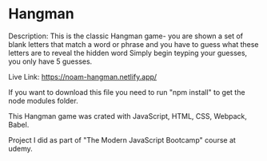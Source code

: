 # Hangman
Description:
This is the classic Hangman game- you are shown a set of blank letters that match a word or phrase and you have to guess what these letters are to reveal the hidden word
Simply begin teyping your guesses, you only have 5 guesses.

Live Link: https://noam-hangman.netlify.app/

If you want to download this file you need to run "npm install" to get the node modules folder.

This Hangman game was crated with JavaScript, HTML, CSS, Webpack, Babel.

Project I did as part of "The Modern JavaScript Bootcamp" course at udemy. 
